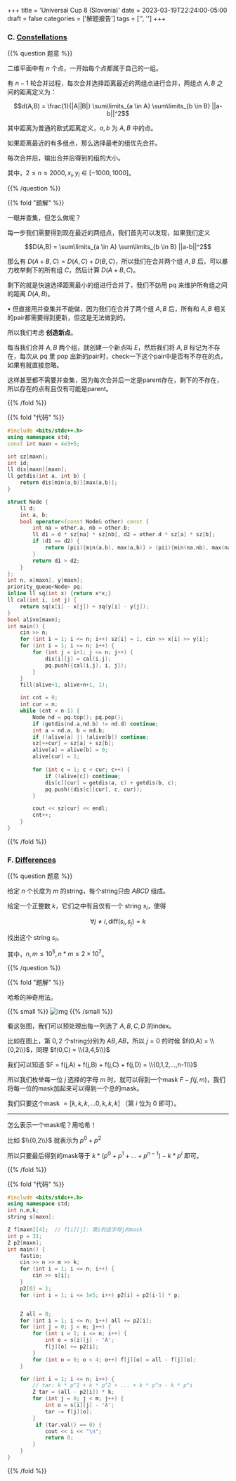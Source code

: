 +++
title = 'Universal Cup 8 (Slovenia)'
date = 2023-03-19T22:24:00-05:00
draft = false
categories = ['解题报告']
tags = ['', '']
+++


### C. [Constellations](https://qoj.ac/contest/1070/problem/5251?v=1)

{{% question 题意 %}}

二维平面中有 $n$ 个点，一开始每个点都属于自己的一组。

有 $n-1$ 轮合并过程，每次合并选择距离最近的两组点进行合并，两组点 $A,B$ 之间的距离定义为：

$$d(A,B) = \frac{1}{|A||B|} \sum\limits_{a \in A} \sum\limits_{b \in B} ||a-b||^2$$

其中距离为普通的欧式距离定义，$a,b$ 为 $A,B$ 中的点。

如果距离最近的有多组点，那么选择最老的组优先合并。

每次合并后，输出合并后得到的组的大小。

其中，$2 \leq n \leq 2000, x_i,y_i \in [-1000,1000]$。


{{% /question %}}


{{% fold "题解" %}}

一眼并查集，但怎么做呢？

每一步我们需要得到现在最近的两组点，我们首先可以发现，如果我们定义 

$$D(A,B) = \sum\limits_{a \in A} \sum\limits_{b \in B} ||a-b||^2$$

那么有 $D(A+B, C) = D(A,C) + D(B,C)$，所以我们在合并两个组 $A,B$ 后，可以暴力枚举剩下的所有组 $C$，然后计算 $D(A+B, C)$。

剩下的就是快速选择距离最小的组进行合并了，我们不妨用 pq 来维护所有组之间的距离 $D(A,B)$。

• 但直接用并查集并不能做，因为我们在合并了两个组 $A,B$ 后，所有和 $A,B$ 相关的pair都需要得到更新，但这是无法做到的。

所以我们考虑 **创造新点**。

每当我们合并 $A,B$ 两个组，就创建一个新点叫 $E$，然后我们将 $A,B$ 标记为不存在，每次从 pq 里 pop 出新的pair时，check一下这个pair中是否有不存在的点，如果有就直接忽略。

这样甚至都不需要并查集，因为每次合并后一定是parent存在，剩下的不存在，所以存在的点有且仅有可能是parent。

{{% /fold %}}


{{% fold "代码" %}}

```cpp
#include <bits/stdc++.h>
using namespace std;
const int maxn = 4e3+5;

int sz[maxn];
int id;
ll dis[maxn][maxn];
ll getdis(int a, int b) {
    return dis[min(a,b)][max(a,b)];
}

struct Node {
    ll d;
    int a, b;
    bool operator<(const Node& other) const {
        int na = other.a, nb = other.b;
        ll d1 = d * sz[na] * sz[nb], d2 = other.d * sz[a] * sz[b];
        if (d1 == d2) {
            return (pii){min(a,b), max(a,b)} > (pii){min(na,nb), max(na,nb)};
        }
        return d1 > d2;
    }
};
int n, x[maxn], y[maxn];
priority_queue<Node> pq;
inline ll sq(int x) {return x*x;}
ll cal(int i, int j) {
    return sq(x[i] - x[j]) + sq(y[i] - y[j]);
}
bool alive[maxn];
int main() {
    cin >> n;
    for (int i = 1; i <= n; i++) sz[i] = 1, cin >> x[i] >> y[i];
    for (int i = 1; i <= n; i++) {
        for (int j = i+1; j <= n; j++) {
            dis[i][j] = cal(i,j);
            pq.push({cal(i,j), i, j});
        }
    }
    fill(alive+1, alive+n+1, 1);

    int cnt = 0;
    int cur = n;
    while (cnt < n-1) {
        Node nd = pq.top(); pq.pop();
        if (getdis(nd.a,nd.b) != nd.d) continue;
        int a = nd.a, b = nd.b;
        if (!alive[a] || !alive[b]) continue;
        sz[++cur] = sz[a] + sz[b];
        alive[a] = alive[b] = 0;
        alive[cur] = 1;
        
        for (int c = 1; c < cur; c++) {
            if (!alive[c]) continue;
            dis[c][cur] = getdis(a, c) + getdis(b, c);
            pq.push({dis[c][cur], c, cur});
        }

        cout << sz[cur] << endl;
        cnt++;
    }
}
```

{{% /fold %}}

### F. [Differences](https://qoj.ac/contest/1070/problem/5254?v=1)

{{% question 题意 %}}

给定 $n$ 个长度为 $m$ 的string，每个string只由 $ABCD$ 组成。

给定一个正整数 $k$，它们之中有且仅有一个 string $s_i$，使得

$$\forall j \neq i, \text{diff}(s_i,s_j) = k$$

找出这个 string $s_i$。

其中，$n,m \leq 10^5, n*m \leq 2\times 10^7$。

{{% /question %}}


{{% fold "题解" %}}

哈希的神奇用法。

{{% small %}}
![img](/images/100/1.png)
{{% /small %}}

看这张图，我们可以预处理出每一列选了 $A,B,C,D$ 的index。

比如在图上，第 $0,2$ 个string分别为 $AB,AB$，所以 $j=0$ 的时候 $f(0,A) = \\{0,2\\}$，同理 $f(0,C) = \\{3,4,5\\}$

我们可以知道 $F = f(j,A) + f(j,B) + f(j,C) + f(j,D) = \\{0,1,2,...,n-1\\}$

所以我们枚举每一位 $j$ 选择的字母 $m$ 时，就可以得到一个mask $F - f(j,m)$，我们将每一位的mask加起来可以得到一个总的mask。

我们只要这个mask $= [k,k,k,...0,k,k,k]$ （第 $i$ 位为 $0$ 即可）。

<hr>

怎么表示一个mask呢？用哈希！

比如 $\\{0,2\\}$ 就表示为 $p^0 + p^2$

所以只要最后得到的mask等于 $k * (p^0+p^1+...+p^{n-1}) - k * p^i$ 即可。



{{% /fold %}}


{{% fold "代码" %}}

```cpp
#include <bits/stdc++.h>
using namespace std;
int n,m,k;
string s[maxn];

Z f[maxn][4];  // f[i][j]: 第i列选字母j的mask
int p = 31;
Z p2[maxn];
int main() {
    fastio;
    cin >> n >> m >> k;
    for (int i = 1; i <= n; i++) {
        cin >> s[i];
    }
    p2[0] = 1;
    for (int i = 1; i <= 1e5; i++) p2[i] = p2[i-1] * p;


    Z all = 0;
    for (int i = 1; i <= n; i++) all += p2[i];
    for (int j = 0; j < m; j++) {
        for (int i = 1; i <= n; i++) {
            int o = s[i][j] - 'A';
            f[j][o] += p2[i];
        }
        for (int o = 0; o < 4; o++) f[j][o] = all - f[j][o];
    }

    for (int i = 1; i <= n; i++) {
        // tar: k * p^1 + k * p^2 + ... + k * p^n - k * p^i
        Z tar = (all - p2[i]) * k;
        for (int j = 0; j < m; j++) {
            int o = s[i][j] - 'A';
            tar -= f[j][o];
        }
         if (tar.val() == 0) {
            cout << i << "\n";
            return 0;
        }
    }
}
```

{{% /fold %}}
